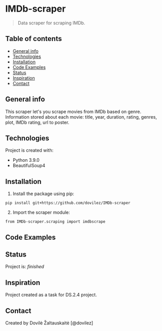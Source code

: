 # IMDb-scraper
> Data scraper for scraping IMDb.

## Table of contents
* [General info](#general-info)
* [Technologies](#technologies)
* [Installation](#installation)
* [Code Examples](#code-examples)
* [Status](#status)
* [Inspiration](#inspiration)
* [Contact](#contact)

## General info
This scraper let's you scrape movies from IMDb based on genre. Information stored about each movie: title, year, duration, rating, genres, plot, IMDb rating, url to poster.

## Technologies
Project is created with:
* Python 3.9.0
* BeautifulSoup4

## Installation
1. Install the package using pip:
```
pip install git+https://github.com/dovilez/IMDb-scraper
```
2. Import the scraper module:
```
from IMDb-scraper.scraping import imdbscrape
```

## Code Examples


## Status
Project is: _finished_

## Inspiration
Project created as a task for DS.2.4 project.

## Contact
Created by Dovilė Žaltauskaitė [@dovilez] 